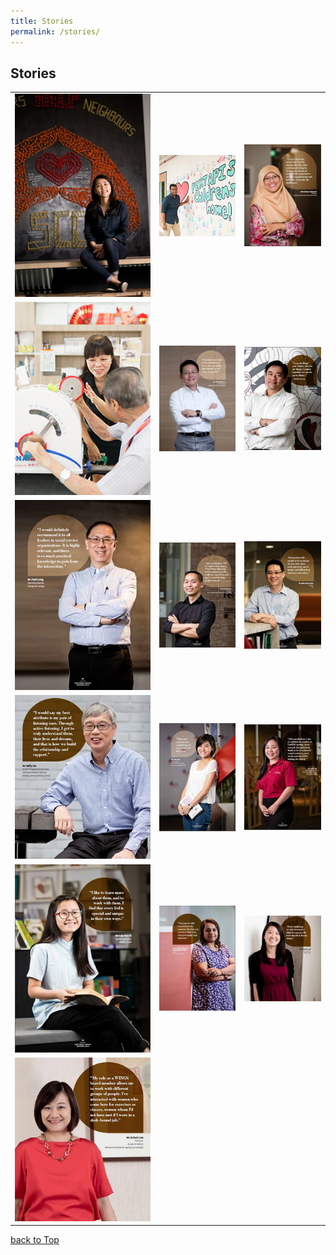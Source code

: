 ```yaml
---
title: Stories
permalink: /stories/
---
```

## Stories

|  |  |  |  
|--|--|--|
|[![Ms Tan Qiu Ling](/images/stories/mainpage/ms-tan-qiu-ling.jpg "View Story")](ms-tan-qiu-ling)| [![Mr Abdul Halim](/images/stories/mainpage/mr-abdul-halim.jpg "View Story")](mr-abdul-halim)  |[![Mdm Rahayu Mohamad](/images/stories/mainpage/mdm-rahayu-mohamad.jpg "View Story")](mdm-rahayu-mohamad) | 
|[![Ms Eleanor Wong](/images/stories/mainpage/ms-eleanor-wong.jpg "View Story")](ms-eleanor-wong) | [![Mr Christopher Lo](/images/stories/mainpage/mr-christopher-lo.jpg "View Story")](mr-christopher-lo) | [![Mr Jerome Yuen](/images/stories/mainpage/mr-jerome-yuen.jpg "View Story")](mr-jerome-yuen) | 
|[![Mr Paul-Long](/images/stories/mainpage/mr-paul-long.jpg "View Story")](mr-paul-long) |[![Mr Lam Wai Mun](/images/stories/mainpage/mr-lam-wai-mun.jpg "View Story")](mr-lam-wai-mun)  |[![Mr Quek Hong Choon](/images/stories/mainpage/mr-quek-hong-choon.jpg "View Story")](mr-quek-hong-choon)  |
|[![Mr Willy Ho](/images/stories/mainpage/mr-willy-ho.jpg "View Story")](mr-willy-ho)|[![Ms Gina Chan](/images/stories/mainpage/ms-gina-chan.jpg "View Story")](ms-gina-chan) |  [![Ms Evelyn Ng](/images/stories/mainpage/ms-evelyn-ng.jpg "View Story")](ms-evelyn-ng)|
|[![Ms Lau Yun Yi](/images/stories/mainpage/ms-lau-yun-yi.jpg "View Story")](ms-lau-yun-yi)| [![Ms Prathibah Pillai D/O Pillai Parappa Karan](/images/stories/mainpage/ms-prathibah-pillai-d-o-pillai-parappa-karan.jpg "View Story")](ms-prathibah-pillai-d-o-pillai-parappa-karan) |[![Ms Suzanne Low](/images/stories/mainpage/ms-suzanne-low.jpg "View Story")](ms-suzanne-low)  |
|[![Ms Schutz Lee](/images/stories/mainpage/ms-schutz-lee.jpg "View Story")](ms-schutz-lee)|  |  |


[back to Top](#stories)
